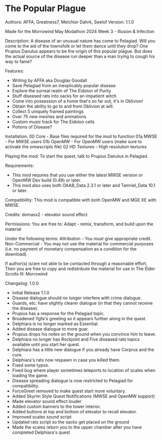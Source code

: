 # The Popular Plague
Authors: AFFA, Greatness7, Melchior Dahrk, Seelof
Version: 1.1.0

Made for the Morrowind May Modathon 2024
Week 3 - Illusion & Infection

Description:
A disease of an unusual nature has come to Pelagiad. Will you come to the aid of the townsfolk or let them dance until they drop? One Prupius Danulus appears to be the origin of this popular plague. But does the actual source of the disease run deeper than a man trying to cough his way to fame?

Features:
* Writing by AFFA aka Douglas Goodall
* Save Pelagiad from an inexplicably popular disease
* Explore the surreal realm of The Eidolon of Purity
* Stuff diseased rats into sacks for an impatient witch
* Come into possession of a home that's so far out, it's in Oblivion!
* Obtain the ability to go to and from Oblivion at will.
* Collect 5 uniquely framed paintings
* Over 75 new meshes and animations
* Custom music track for The Eidolon cells
* Potions of Disease?

Installation:
00 Core - Base files required for the mod to function
01a MWSE - For MWSE users
01b OpenMW - For OpenMW users (make sure to activate the omwscripts file)
02 HD Textures - High resolution textures

Playing the mod:
To start the quest, talk to Prupius Danulus in Pelagiad.

Requirements:
* This mod requires that you use either the latest MWSE version or OpenMW Dev build (0.49) or later.
* This mod also uses both OAAB_Data 2.3.1 or later and Tamriel_Data 10.1 or later.

Compatibility:
This mod is compatible with both OpenMW and MGE XE with MWSE.

Credits:
domasx2 - elevator sound effect

Permissions:
You are free to:
Adapt - remix, transform, and build upon the material

Under the following terms:
Attribution - You must give appropriate credit.
Non-Commercial - You may not use the material for commercial purposes (i.e. no payment of monetary compensation as a condition for the download).

If author(s) is/are not able to be contacted through a reasonable effort,
Then you are free to copy and redistribute the material for use in The Elder Scrolls III: Morrowind

Changelog:
1.0.0
* Initial Release
1.1.0
* Disease dialogue should no longer interfere with crime dialogue.
* Guards, etc. have slightly clearer dialogue (in that they cannot receive the disease).
* Prupius has a response for the Pelagiad topic.
* Broadened Ygfa's greeting so it appears further along in the quest.
* Delphiara is no longer marked as Essential.
* Added disease dialogue to more guar.
* Prupius drops his notes on the ground when you convince him to leave.
* Delphiara no longer has Rockjoint and Five diseased rats topics available until you start her quest.
* Delphiara has a little new dialogue if you already have Corprus and the cure.
* Delphiara's rats now respawn in case you killed them.
* Fixed some typos.
* Fixed bug where player sometimes teleports to location of scales when loading the game.
* Disease spreading dialogue is now restricted to Pelagiad for compatibility.
* ForceGreet removed to make quest start more voluntary.
* Added Skyrim Style Quest Notifications (MWSE and OpenMW support)
* Made elevator sound effect louder
* Added custom banners to the tower interior.
* Added buttons at top and bottom of elevator to recall elevator.
* Improved scales sound script
* Updated rats script so the sacks get placed on the ground
* Made the scales return you to the upper chamber after you have completed Delphiara's quest